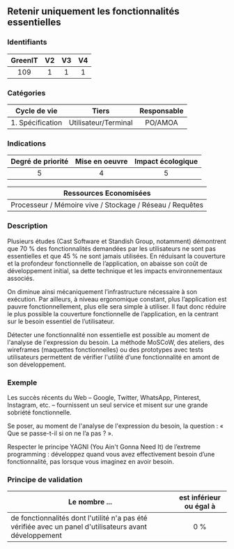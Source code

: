 ## Retenir uniquement les fonctionnalités essentielles

### Identifiants

| GreenIT |  V2  |  V3  |  V4  |
|:-------:|:----:|:----:|:----:|
|   109   | 1    | 1    | 1    |

### Catégories

| Cycle de vie |  Tiers  |  Responsable  |
|:---------:|:----:|:----:|
| 1. Spécification | Utilisateur/Terminal | PO/AMOA |

### Indications

| Degré de priorité |      Mise en oeuvre       |  Impact écologique    |
|:-------------------:|:-------------------------:|:---------------------:|
| 5 | 4 | 5 |

|Ressources Economisées                                      |
|:----------------------------------------------------------:|
|Processeur / Mémoire vive / Stockage / Réseau / Requêtes    |

### Description
Plusieurs études (Cast Software et Standish Group, notamment) démontrent que 70 % des fonctionnalités demandées par les utilisateurs ne sont pas essentielles et que 45 % ne sont jamais utilisées. En réduisant la couverture et la profondeur fonctionnelle de l’application, on abaisse son coût de développement initial, sa dette technique et les impacts environnementaux associés. 

On diminue ainsi mécaniquement l’infrastructure nécessaire à son exécution. Par ailleurs, à niveau ergonomique constant, plus l’application est pauvre fonctionnellement, plus elle sera simple à utiliser. Il faut donc réduire le plus possible la couverture fonctionnelle de l’application, en la centrant sur le besoin essentiel de l’utilisateur.

Détecter une fonctionnalité non essentielle est possible au moment de l'analyse de l'expression du besoin. La méthode MoSCoW, des ateliers, des wireframes (maquettes fonctionnelles) ou des prototypes avec tests utilisateurs permettent de vérifier l'utilité d’une fonctionnalité en amont de son développement. 


### Exemple
Les succès récents du Web – Google, Twitter, WhatsApp, Pinterest, Instagram, etc. – fournissent un seul service et misent sur une grande sobriété fonctionnelle.

Se poser, au moment de l'analyse de l'expression du besoin, la question : « Que se passe-t-il si on ne l’a pas ? ».

Respecter le principe YAGNI (You Ain't Gonna Need It) de l’extreme programming : développez quand vous avez effectivement besoin d’une fonctionnalité, pas lorsque vous imaginez en avoir besoin.

### Principe de validation


| Le nombre ... |     est inférieur ou égal à   |  
|-------------------|:-------------------------:|
| de fonctionnalités dont l'utilité n'a pas été vérifiée avec un panel d'utilisateurs avant développement |  0 % |

